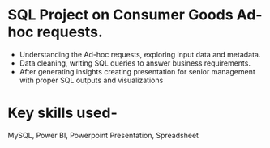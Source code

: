 # SQL Project on Consumer Goods Ad-hoc requests.
* Understanding the Ad-hoc requests, exploring input data and metadata. 
* Data cleaning, writing SQL queries to answer business requirements. 
* After generating insights creating presentation for senior management with proper SQL outputs and visualizations

# Key skills used- 
MySQL, Power BI, Powerpoint Presentation, Spreadsheet
